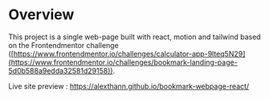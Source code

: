 # Overview
This project is a single web-page built with react, motion and tailwind based on the Frontendmentor challenge ([https://www.frontendmentor.io/challenges/calculator-app-9lteq5N29](https://www.frontendmentor.io/challenges/bookmark-landing-page-5d0b588a9edda32581d29158)).

Live site preview : https://alexthann.github.io/bookmark-webpage-react/
